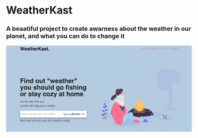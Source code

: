 # WeatherKast
### A beaatiful project to create awarness about the weather in our planet, and what you can do to change it

![Image of Yaktocat](https://github.com/waldothedeveloper/WeatherKast/blob/master/weatherkast.png)
